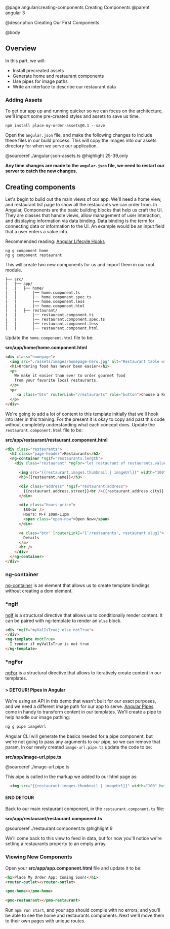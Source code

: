 @page angular/creating-components Creating Components
@parent angular 3

@description Creating Our First Components

@body

## Overview

In this part, we will:

- Install precreated assets
- Generate home and restaurant components
- Use pipes for image paths
- Write an interface to describe our restaurant data

### Adding Assets

To get our app up and running quicker so we can focus on the architecture, we'll import some pre-created styles and assets to save us time.

```shell
npm install place-my-order-assets@0.1 --save
```

Open the ``angular.json`` file, and make the following changes to include these files in our build process. This will copy the images into our assets directory for when we serve our application.

@sourceref ./angular-json-assets.ts
@highlight 25-39,only

__Any time changes are made to the `angular.json` file, we need to restart our server to catch the new changes.__ 

## Creating components

Let's begin to build out the main views of our app. We'll need a home view, and restaurant list page to show all the restaurants we can order from. In Angular, Components are the basic building blocks that help us craft the UI. They are classes that handle views, allow management of user interaction, and displaying information via data binding. Data binding is the term for connecting data or information to the UI. An example would be an input field that a user enters a value into.

Recommended reading: <a href="https://angular.io/guide/lifecycle-hooks" target="_blank" >Angular Lifecyle Hooks</a>

```shell
ng g component home
ng g component restaurant
```

This will create two new components for us and import them in our root module.

```code
├── src/
|   ├── app/
|   |   ├── home/
|   |       |── home.component.ts
|   |       |── home.component.spec.ts
|   |       |── home.component.less
|   |       |── home.component.html
|   |   ├── restaurant/
|   |       |── restaurant.component.ts
|   |       |── restaurant.component.spec.ts
|   |       |── restaurant.component.less
|   |       |── restaurant.component.html
```

Update the `home.component.html` file to be:

__src/app/home/home.component.html__

```html
<div class="homepage">
  <img src="./assets/images/homepage-hero.jpg" alt="Restaurant table with glasses." width="250" height="380" />
  <h1>Ordering food has never been easier</h1>
  <p>
    We make it easier than ever to order gourmet food
    from your favorite local restaurants.
  </p>
  <p>
     <a class="btn" routerLink="/restaurants" role="button">Choose a Restaurant</a>
  </p>
</div>
```

We're going to add a lot of content to this template initially that we'll hook into later in this training. For the present it is okay to copy and past this code without completely understanding what each concept does. Update the `restaurant.component.html` file to be:

__src/app/restaurant/restaurant.component.html__

```html
<div class="restaurants">
  <h2 class="page-header">Restaurants</h2>
  <ng-container *ngIf="restaurants.length">
    <div class="restaurant" *ngFor="let restaurant of restaurants.value">

      <img src="{{restaurant.images.thumbnail | imageUrl}}" width="100" height="100">
      <h3>{{restaurant.name}}</h3>

      <div class="address" *ngIf="restaurant.address">
        {{restaurant.address.street}}<br />{{restaurant.address.city}}, {{restaurant.address.state}} {{restaurant.address.zip}}
      </div>

      <div class="hours-price">
        $$$<br />
        Hours: M-F 10am-11pm
        <span class="open-now">Open Now</span>
      </div>

      <a class="btn" [routerLink]="['/restaurants', restaurant.slug]">
        Details
      </a>
      <br />
    </div>
  </ng-container>
</div>
```

### ng-container

<a href="https://angular.io/guide/structural-directives#ngcontainer" target="_blank">ng-container</a> is an element that allows us to create template bindings without creating a dom element.

### *ngIf

<a href="https://angular.io/api/common/NgIf" target="_blank">ngIf</a> is a structural directive that allows us to conditionally render content. It can be paired with ng-template to render an `else` block. 

```html
<div *ngIf="myValIsTrue; else notTrue">
</div>
<ng-template #notTrue>
  I render if myValIsTrue is not true
</ng-template>
```

### *ngFor

<a href="https://angular.io/api/common/NgForOf" target="_blank">ngFor</a> is a structural directive that allows to iteratively create content in our templates. 

#### > DETOUR! Pipes in Angular

We're using an API in this demo that wasn't built for our exact purposes, and we need a different image path for our app to serve. <a href="https://angular.io/guide/pipes" target="\_blank">Angular Pipes</a> come in handy to transform content in our templates. We'll create a pipe to help handle our image pathing:

```bash
ng g pipe imageUrl
```

Angular CLI will generate the basics needed for a pipe component, but we're not going to pass any arguments to our pipe, so we can remove that param. In our newly created `image-url.pipe.ts` update the code to be:

__src/app/image-url.pipe.ts__

@sourceref ./image-url.pipe.ts

This pipe is called in the markup we added to our html page as:

```html
  <img src="{{restaurant.images.thumbnail | imageUrl}}" width="100" height="100">
  ```

#### END DETOUR

Back to our main restaurant component, in the ``restaurant.component.ts`` file:

__src/app/restaurant/restaurant.component.ts__

@sourceref ./restaurant.component.ts
@highlight 9

We'll come back to this view to feed in data, but for now you'll notice we're setting a restaurants property to an empty array.

### Viewing New Components

Open your __src/app/app.component.html__ file and update it to be:

```html
<h1>Place My Order App: Coming Soon!</h1>
<router-outlet></router-outlet>

<pmo-home></pmo-home>

<pmo-restaurant></pmo-restaurant>
```

 Run `npm run start`, and your app should compile with no errors, and you'll be able to see the home and restaurants components. Next we'll move them to their own pages with unique routes. 